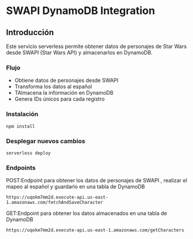 

# SWAPI DynamoDB Integration


## Introducción

Este servicio serverless permite obtener datos de personajes de Star Wars desde SWAPI (Star Wars API) y almacenarlos en DynamoDB.

### Flujo

- Obtiene datos de personajes desde SWAPI
- Transforma los datos al español
- TAlmacena la información en DynamoDB
- Genera IDs únicos para cada registro

### Instalación

```
npm install
```

### Desplegar nuevos cambios

```
serverless deploy
```

### Endpoints

POST:Endpoint para obtener los datos de personajes de SWAPI , realizar el mapeo al español y guardarlo en una tabla de DynamoDB
```
https://uqokm7mm2d.execute-api.us-east-1.amazonaws.com/fetchAndSaveCharacter
```

GET:Endpoint para obtener los datos almacenados en una tabla de DynamoDB
```
https://uqokm7mm2d.execute-api.us-east-1.amazonaws.com/getCharacters
```
